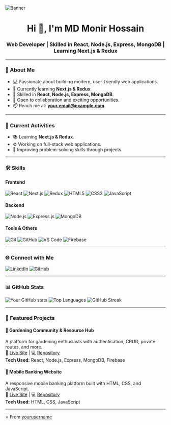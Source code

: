 <!-- Banner Image -->
![Banner](https://i.ibb.co.com/mF6W5bXF/Green-Illustrative-Website-Development-Facebook-Ad.png)

<h1 align="center">Hi 👋, I'm MD Monir Hossain</h1>
<h3 align="center">Web Developer | Skilled in React, Node.js, Express, MongoDB | Learning Next.js & Redux</h3>

---

### 🚀 About Me
- 💻 Passionate about building modern, user-friendly web applications.
- 🌱 Currently learning **Next.js & Redux**.
- 🔭 Skilled in **React, Node.js, Express, MongoDB**.
- 🤝 Open to collaboration and exciting opportunities.
- 📫 Reach me at: **your.email@example.com**

---

### 📌 Current Activities
- 📚 Learning **Next.js & Redux**.
- ⚙️ Working on full-stack web applications.
- 🎯 Improving problem-solving skills through projects.

---

### 🛠️ Skills

#### **Frontend**
![React](https://img.shields.io/badge/React-61DAFB?style=for-the-badge&logo=react&logoColor=black)
![Next.js](https://img.shields.io/badge/Next.js-000000?style=for-the-badge&logo=next.js&logoColor=white)
![Redux](https://img.shields.io/badge/Redux-593D88?style=for-the-badge&logo=redux&logoColor=white)
![HTML5](https://img.shields.io/badge/HTML5-E34F26?style=for-the-badge&logo=html5&logoColor=white)
![CSS3](https://img.shields.io/badge/CSS3-1572B6?style=for-the-badge&logo=css3&logoColor=white)
![JavaScript](https://img.shields.io/badge/JavaScript-F7DF1E?style=for-the-badge&logo=javascript&logoColor=black)

#### **Backend**
![Node.js](https://img.shields.io/badge/Node.js-339933?style=for-the-badge&logo=node.js&logoColor=white)
![Express.js](https://img.shields.io/badge/Express.js-000000?style=for-the-badge&logo=express&logoColor=white)
![MongoDB](https://img.shields.io/badge/MongoDB-47A248?style=for-the-badge&logo=mongodb&logoColor=white)

#### **Tools & Others**
![Git](https://img.shields.io/badge/Git-F05032?style=for-the-badge&logo=git&logoColor=white)
![GitHub](https://img.shields.io/badge/GitHub-181717?style=for-the-badge&logo=github&logoColor=white)
![VS Code](https://img.shields.io/badge/VSCode-007ACC?style=for-the-badge&logo=visual-studio-code&logoColor=white)
![Firebase](https://img.shields.io/badge/Firebase-FFCA28?style=for-the-badge&logo=firebase&logoColor=black)

---

### 🌐 Connect with Me
[![LinkedIn](https://img.shields.io/badge/LinkedIn-0A66C2?style=for-the-badge&logo=linkedin&logoColor=white)](https://linkedin.com/in/yourprofile)
[![GitHub](https://img.shields.io/badge/GitHub-181717?style=for-the-badge&logo=github&logoColor=white)](https://github.com/yourusername)

---

### 📊 GitHub Stats
![Your GitHub stats](https://github-readme-stats.vercel.app/api?username=yourusername&show_icons=true&theme=tokyonight)
![Top Languages](https://github-readme-stats.vercel.app/api/top-langs/?username=yourusername&layout=compact&theme=tokyonight)
![GitHub Streak](https://github-readme-streak-stats.herokuapp.com/?user=yourusername&theme=tokyonight)

---

### 📌 Featured Projects
#### 🌿 Gardening Community & Resource Hub
A platform for gardening enthusiasts with authentication, CRUD, private routes, and more.  
🔗 [Live Site](https://your-live-link.com) | 💻 [Repository](https://github.com/yourusername/projectname)  
**Tech Used:** React, Node.js, Express, MongoDB, Firebase  

#### 🏦 Mobile Banking Website
A responsive mobile banking platform built with HTML, CSS, and JavaScript.  
🔗 [Live Site](https://your-live-link.com) | 💻 [Repository](https://github.com/yourusername/projectname)  
**Tech Used:** HTML, CSS, JavaScript

---

⭐️ From [yourusername](https://github.com/yourusername)
